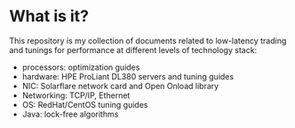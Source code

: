 # What is it?
This repository is my collection of documents related to low-latency trading and tunings for performance at different levels of technology stack:
* processors: optimization guides
* hardware: HPE ProLiant DL380 servers and tuning guides
* NIC: Solarflare network card and Open Onload library
* Networking: TCP/IP, Ethernet
* OS: RedHat/CentOS tuning guides
* Java: lock-free algorithms